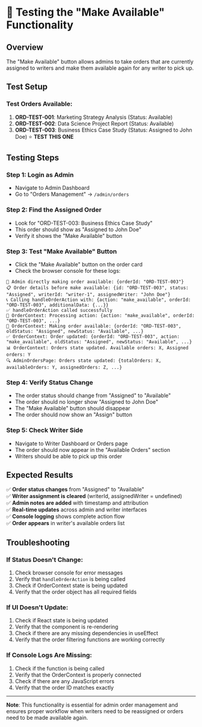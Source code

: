 # 🧪 Testing the "Make Available" Functionality

## **Overview**
The "Make Available" button allows admins to take orders that are currently assigned to writers and make them available again for any writer to pick up.

## **Test Setup**

### **Test Orders Available:**
1. **ORD-TEST-001**: Marketing Strategy Analysis (Status: Available)
2. **ORD-TEST-002**: Data Science Project Report (Status: Available)  
3. **ORD-TEST-003**: Business Ethics Case Study (Status: Assigned to John Doe) ⭐ **TEST THIS ONE**

## **Testing Steps**

### **Step 1: Login as Admin**
- Navigate to Admin Dashboard
- Go to "Orders Management" → `/admin/orders`

### **Step 2: Find the Assigned Order**
- Look for "ORD-TEST-003: Business Ethics Case Study"
- This order should show as "Assigned to John Doe"
- Verify it shows the "Make Available" button

### **Step 3: Test "Make Available" Button**
- Click the "Make Available" button on the order card
- Check the browser console for these logs:
```
🔄 Admin directly making order available: {orderId: "ORD-TEST-003"}
📋 Order details before make available: {id: "ORD-TEST-003", status: "Assigned", writerId: "writer-1", assignedWriter: "John Doe"}
📞 Calling handleOrderAction with: {action: "make_available", orderId: "ORD-TEST-003", additionalData: {...}}
✅ handleOrderAction called successfully
🔄 OrderContext: Processing action: {action: "make_available", orderId: "ORD-TEST-003", ...}
🔄 OrderContext: Making order available: {orderId: "ORD-TEST-003", oldStatus: "Assigned", newStatus: "Available", ...}
✅ OrderContext: Order updated: {orderId: "ORD-TEST-003", action: "make_available", oldStatus: "Assigned", newStatus: "Available", ...}
📊 OrderContext: Orders state updated. Available orders: X, Assigned orders: Y
🔍 AdminOrdersPage: Orders state updated: {totalOrders: X, availableOrders: Y, assignedOrders: Z, ...}
```

### **Step 4: Verify Status Change**
- The order status should change from "Assigned" to "Available"
- The order should no longer show "Assigned to John Doe"
- The "Make Available" button should disappear
- The order should now show an "Assign" button

### **Step 5: Check Writer Side**
- Navigate to Writer Dashboard or Orders page
- The order should now appear in the "Available Orders" section
- Writers should be able to pick up this order

## **Expected Results**

✅ **Order status changes** from "Assigned" to "Available"  
✅ **Writer assignment is cleared** (writerId, assignedWriter = undefined)  
✅ **Admin notes are added** with timestamp and attribution  
✅ **Real-time updates** across admin and writer interfaces  
✅ **Console logging** shows complete action flow  
✅ **Order appears** in writer's available orders list  

## **Troubleshooting**

### **If Status Doesn't Change:**
1. Check browser console for error messages
2. Verify that `handleOrderAction` is being called
3. Check if OrderContext state is being updated
4. Verify that the order object has all required fields

### **If UI Doesn't Update:**
1. Check if React state is being updated
2. Verify that the component is re-rendering
3. Check if there are any missing dependencies in useEffect
4. Verify that the order filtering functions are working correctly

### **If Console Logs Are Missing:**
1. Check if the function is being called
2. Verify that the OrderContext is properly connected
3. Check if there are any JavaScript errors
4. Verify that the order ID matches exactly

---

**Note**: This functionality is essential for admin order management and ensures proper workflow when writers need to be reassigned or orders need to be made available again.
